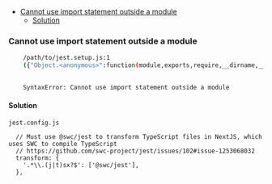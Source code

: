 - [Cannot use import statement outside a module](#cannot-use-import-statement-outside-a-module)
  - [Solution](#solution)

### Cannot use import statement outside a module

```bash
    /path/to/jest.setup.js:1
    ({"Object.<anonymous>":function(module,exports,require,__dirname,__filename,jest){import '@testing-library/jest-dom'
                                                                                      ^^^^^^

    SyntaxError: Cannot use import statement outside a module
```

#### Solution

`jest.config.js`

```
  // Must use @swc/jest to transform TypeScript files in NextJS, which uses SWC to compile TypeScript
  // https://github.com/swc-project/jest/issues/102#issue-1253068032
  transform: {
    '.*\\.(j|t)sx?$': ['@swc/jest'],
  },
```
